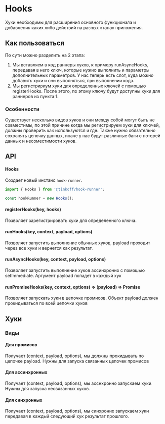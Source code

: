 # Hooks

Хуки необходимы для расширения основного функционала и добавления каких либо действий на разных этапах приложения.

## Как пользоваться

По сути можно разделить на 2 этапа:

1. Мы вставляем в код раннеры хуков, к примеру runAsyncHooks, передавая в него ключ, которые нужно выполнить и параметры дополнительных параметров. У нас теперь есть слот, куда можно добавить хуки и они выполняться, при выполнении кода.
2. Мы регистририум хуки для определенных ключей с помошью registerHooks. После этого, по этому ключу будут доступны хуки для раннеров из пункта 1.

### Особенности

Существует несколько видов хуков и они между собой могут быть не совместимы, по этой причине когда мы регистрируем хуки для ключей, должны проверить как используются и где. Также нужно обязательно сохранять цепочку данных, иначе у нас будут различные баги с потерей данных и несоместимости хуков.

## API

#### Hooks

Создает новый инстанс `hook-runner`.

```javascript
import { Hooks } from '@tinkoff/hook-runner';

const hookRunner = new Hooks();
```

#### registerHooks(key, hooks)

Позволяет зарегистрировать хуки для определенного ключа.

#### runHooks(key, context, payload, options)

Позволяет запустить выполнение обычных хуков, payload проходит через все хуки и вернется как результат.

#### runAsyncHooks(key, context, payload, options)

Позволяет запустить выполнение хуков ассинхронно с помошью setImmediate. Аргумент payload попадет в каждый хук

#### runPromiseHooks(key, context, options) => (payload) => Promise

Позволяет запускать хуки в цепочке промисов. Объект payload должен прокидываться по всей цепочки хуков

## Хуки

### Виды

#### Для промисов

Получает (context, payload, options), мы должны прокидывать по цепочке payload. Нужны для запуска связанных цепочек промисов

#### Для ассинхронных

Получает (context, payload, options), мы асснхронно запускаем хуки. Нужны для запуска несвязанных хуков.

#### Для синхронных

Получает (context, payload, options), мы синхронно запускаем хуки передавая в каждый следующий хук результат прошлого.
